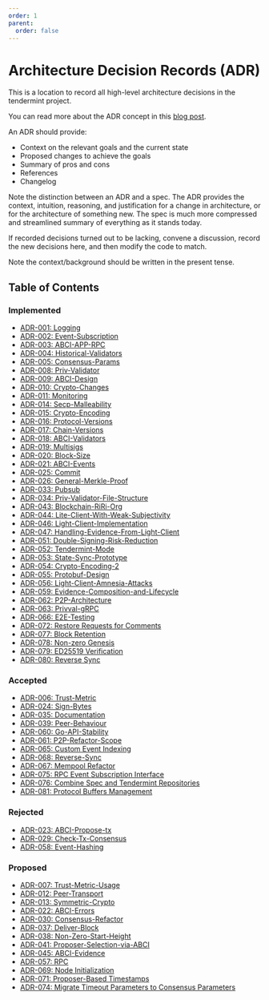 ```yaml
---
order: 1
parent:
  order: false
---
```


# Architecture Decision Records (ADR)

This is a location to record all high-level architecture decisions in the tendermint project.

You can read more about the ADR concept in this [blog post](https://product.reverb.com/documenting-architecture-decisions-the-reverb-way-a3563bb24bd0#.78xhdix6t).

An ADR should provide:

- Context on the relevant goals and the current state
- Proposed changes to achieve the goals
- Summary of pros and cons
- References
- Changelog

Note the distinction between an ADR and a spec. The ADR provides the context, intuition, reasoning, and
justification for a change in architecture, or for the architecture of something
new. The spec is much more compressed and streamlined summary of everything as
it stands today.

If recorded decisions turned out to be lacking, convene a discussion, record the new decisions here, and then modify the code to match.

Note the context/background should be written in the present tense.

## Table of Contents

### Implemented

- [ADR-001: Logging](./adr-001-logging.md)
- [ADR-002: Event-Subscription](./adr-002-event-subscription.md)
- [ADR-003: ABCI-APP-RPC](./adr-003-abci-app-rpc.md)
- [ADR-004: Historical-Validators](./adr-004-historical-validators.md)
- [ADR-005: Consensus-Params](./adr-005-consensus-params.md)
- [ADR-008: Priv-Validator](./adr-008-priv-validator.md)
- [ADR-009: ABCI-Design](./adr-009-ABCI-design.md)
- [ADR-010: Crypto-Changes](./adr-010-crypto-changes.md)
- [ADR-011: Monitoring](./adr-011-monitoring.md)
- [ADR-014: Secp-Malleability](./adr-014-secp-malleability.md)
- [ADR-015: Crypto-Encoding](./adr-015-crypto-encoding.md)
- [ADR-016: Protocol-Versions](./adr-016-protocol-versions.md)
- [ADR-017: Chain-Versions](./adr-017-chain-versions.md)
- [ADR-018: ABCI-Validators](./adr-018-ABCI-Validators.md)
- [ADR-019: Multisigs](./adr-019-multisigs.md)
- [ADR-020: Block-Size](./adr-020-block-size.md)
- [ADR-021: ABCI-Events](./adr-021-abci-events.md)
- [ADR-025: Commit](./adr-025-commit.md)
- [ADR-026: General-Merkle-Proof](./adr-026-general-merkle-proof.md)
- [ADR-033: Pubsub](./adr-033-pubsub.md)
- [ADR-034: Priv-Validator-File-Structure](./adr-034-priv-validator-file-structure.md)
- [ADR-043: Blockchain-RiRi-Org](./adr-043-blockchain-riri-org.md)
- [ADR-044: Lite-Client-With-Weak-Subjectivity](./adr-044-lite-client-with-weak-subjectivity.md)
- [ADR-046: Light-Client-Implementation](./adr-046-light-client-implementation.md)
- [ADR-047: Handling-Evidence-From-Light-Client](./adr-047-handling-evidence-from-light-client.md)
- [ADR-051: Double-Signing-Risk-Reduction](./adr-051-double-signing-risk-reduction.md)
- [ADR-052: Tendermint-Mode](./adr-052-tendermint-mode.md)
- [ADR-053: State-Sync-Prototype](./adr-053-state-sync-prototype.md)
- [ADR-054: Crypto-Encoding-2](./adr-054-crypto-encoding-2.md)
- [ADR-055: Protobuf-Design](./adr-055-protobuf-design.md)
- [ADR-056: Light-Client-Amnesia-Attacks](./adr-056-light-client-amnesia-attacks.md)
- [ADR-059: Evidence-Composition-and-Lifecycle](./adr-059-evidence-composition-and-lifecycle.md)
- [ADR-062: P2P-Architecture](./adr-062-p2p-architecture.md)
- [ADR-063: Privval-gRPC](./adr-063-privval-grpc.md)
- [ADR-066: E2E-Testing](./adr-066-e2e-testing.md)
- [ADR-072: Restore Requests for Comments](./adr-072-request-for-comments.md)
- [ADR-077: Block Retention](./adr-077-block-retention.md)
- [ADR-078: Non-zero Genesis](./adr-078-nonzero-genesis.md)
- [ADR-079: ED25519 Verification](./adr-079-ed25519-verification.md)
- [ADR-080: Reverse Sync](./adr-080-reverse-sync.md)

### Accepted

- [ADR-006: Trust-Metric](./adr-006-trust-metric.md)
- [ADR-024: Sign-Bytes](./adr-024-sign-bytes.md)
- [ADR-035: Documentation](./adr-035-documentation.md)
- [ADR-039: Peer-Behaviour](./adr-039-peer-behaviour.md)
- [ADR-060: Go-API-Stability](./adr-060-go-api-stability.md)
- [ADR-061: P2P-Refactor-Scope](./adr-061-p2p-refactor-scope.md)
- [ADR-065: Custom Event Indexing](./adr-065-custom-event-indexing.md)
- [ADR-068: Reverse-Sync](./adr-068-reverse-sync.md)
- [ADR-067: Mempool Refactor](./adr-067-mempool-refactor.md)
- [ADR-075: RPC Event Subscription Interface](./adr-075-rpc-subscription.md)
- [ADR-076: Combine Spec and Tendermint Repositories](./adr-076-combine-spec-repo.md)
- [ADR-081: Protocol Buffers Management](./adr-081-protobuf-mgmt.md)

### Rejected

- [ADR-023: ABCI-Propose-tx](./adr-023-ABCI-propose-tx.md)
- [ADR-029: Check-Tx-Consensus](./adr-029-check-tx-consensus.md)
- [ADR-058: Event-Hashing](./adr-058-event-hashing.md)


### Proposed

- [ADR-007: Trust-Metric-Usage](./adr-007-trust-metric-usage.md)
- [ADR-012: Peer-Transport](./adr-012-peer-transport.md)
- [ADR-013: Symmetric-Crypto](./adr-013-symmetric-crypto.md)
- [ADR-022: ABCI-Errors](./adr-022-abci-errors.md)
- [ADR-030: Consensus-Refactor](./adr-030-consensus-refactor.md)
- [ADR-037: Deliver-Block](./adr-037-deliver-block.md)
- [ADR-038: Non-Zero-Start-Height](./adr-038-non-zero-start-height.md)
- [ADR-041: Proposer-Selection-via-ABCI](./adr-041-proposer-selection-via-abci.md)
- [ADR-045: ABCI-Evidence](./adr-045-abci-evidence.md)
- [ADR-057: RPC](./adr-057-RPC.md)
- [ADR-069: Node Initialization](./adr-069-flexible-node-initialization.md)
- [ADR-071: Proposer-Based Timestamps](adr-071-proposer-based-timestamps.md)
- [ADR-074: Migrate Timeout Parameters to Consensus Parameters](./adr-074-timeout-params.md)

